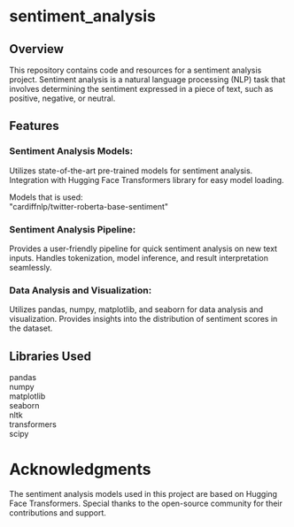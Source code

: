 # sentiment_analysis

## Overview
This repository contains code and resources for a sentiment analysis project. Sentiment analysis is a natural language processing (NLP) task that involves determining the sentiment expressed in a piece of text, such as positive, negative, or neutral.

## Features
### Sentiment Analysis Models:
Utilizes state-of-the-art pre-trained models for sentiment analysis.
Integration with Hugging Face Transformers library for easy model loading.

Models that is used:\
"cardiffnlp/twitter-roberta-base-sentiment"

### Sentiment Analysis Pipeline:
Provides a user-friendly pipeline for quick sentiment analysis on new text inputs.
Handles tokenization, model inference, and result interpretation seamlessly.

### Data Analysis and Visualization:
Utilizes pandas, numpy, matplotlib, and seaborn for data analysis and visualization.
Provides insights into the distribution of sentiment scores in the dataset.


## Libraries Used
pandas\
numpy\
matplotlib\
seaborn\
nltk\
transformers\
scipy

# Acknowledgments
The sentiment analysis models used in this project are based on Hugging Face Transformers.
Special thanks to the open-source community for their contributions and support.
